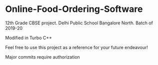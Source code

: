 # Online-Food-Ordering-Software
12th Grade CBSE project. Delhi Public School Bangalore North. Batch of 2019-20 

Modified in Turbo C++


Feel free to use this project as a reference for your future endeavour!


Major commits require authorization
